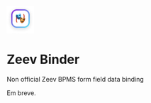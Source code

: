 ![Zeev Binder Badge](/badge.png "Zeev Binder Badge")
# Zeev Binder

Non official Zeev BPMS form field data binding

Em breve.
